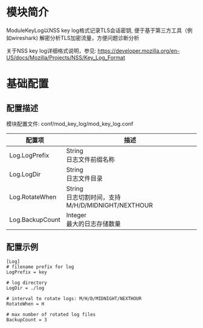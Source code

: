 # 模块简介

ModuleKeyLog以NSS key log格式记录TLS会话密钥, 便于基于第三方工具（例如wireshark) 解密分析TLS加密流量，方便问题诊断分析

关于NSS key log详细格式说明，参见:
https://developer.mozilla.org/en-US/docs/Mozilla/Projects/NSS/Key_Log_Format

# 基础配置
## 配置描述
模块配置文件: conf/mod_key_log/mod_key_log.conf

| 配置项                | 描述                                        |
| ----------------------| ------------------------------------------- |
| Log.LogPrefix | String<br>日志文件前缀名称 |
| Log.LogDir | String<br>日志文件目录 |
| Log.RotateWhen | String<br>日志切割时间，支持 M/H/D/MIDNIGHT/NEXTHOUR |
| Log.BackupCount | Integer<br>最大的日志存储数量 |

## 配置示例
```
[Log]
# filename prefix for log 
LogPrefix = key

# log directory 
LogDir = ./log

# interval to rotate logs: M/H/D/MIDNIGHT/NEXTHOUR
RotateWhen = H 

# max number of rotated log files
BackupCount = 3
```

